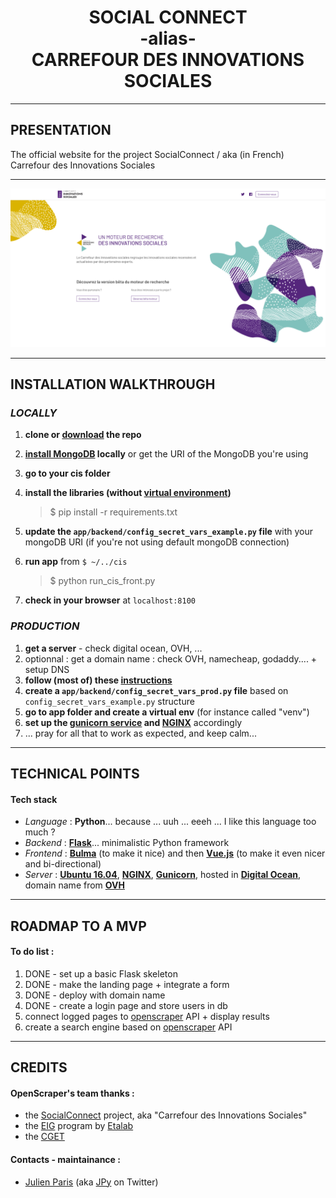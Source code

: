 
<h1 align=center>  SOCIAL CONNECT <br>-alias-<br> CARREFOUR DES INNOVATIONS SOCIALES </h1>


-------
## PRESENTATION


The official website for the project SocialConnect / aka (in French) Carrefour des Innovations Sociales


-------

![alt text](./screenshots/cis-front-landing.png "landing")


-------

## INSTALLATION WALKTHROUGH 

### _LOCALLY_

1. **clone or [download](https://github.com/entrepreneur-interet-general/CIS-front/archive/master.zip) the repo**
1. **[install MongoDB](https://docs.mongodb.com/manual/installation/) locally** or get the URI of the MongoDB you're using
1. **go to your cis folder**
1. **install the libraries (without [virtual environment](https://pypi.python.org/pypi/virtualenv))**

	> $ pip install -r requirements.txt

1. **update the `app/backend/config_secret_vars_example.py` file** with your mongoDB URI (if you're not using default mongoDB connection)

1. **run app** from `$ ~/../cis`

	> $ python run_cis_front.py

1. **check in your browser** at `localhost:8100`



### _PRODUCTION_

1. **get a server** - check digital ocean, OVH, ...
1. optionnal : get a domain name : check OVH, namecheap, godaddy.... + setup DNS
1. **follow (most of) these [instructions](https://github.com/entrepreneur-interet-general/tutos-2018/wiki/Admin-Sys)**
1. **create a `app/backend/config_secret_vars_prod.py` file** based on `config_secret_vars_example.py` structure
1. **go to app folder and create a virtual env** (for instance called "venv")
1. **set up the [gunicorn service](./unit/working_service_config.service) and [NGINX](./nginx/working_nginx_config)** accordingly 
1. ... pray for all that to work as expected, and keep calm... 



------

## TECHNICAL POINTS

#### Tech stack
- _Language_ : **Python**... because ... uuh ... eeeh ... I like this language too much ? 
- _Backend_  : **[Flask](http://flask.pocoo.org/)**... minimalistic Python framework
- _Frontend_ : **[Bulma](https://bulma.io/)**  (to make it nice) and then **[Vue.js](https://vuejs.org/)** (to make it even nicer and bi-directional)
- _Server_   : **[Ubuntu 16.04]()**, **[NGINX](https://www.nginx.com/)**, **[Gunicorn](http://gunicorn.org/)**, hosted in **[Digital Ocean](http://digitalocean.com/)**, domain name from **[OVH](http://ovh.com/)**

------

## ROADMAP TO A MVP

#### To do list :

1. DONE - set up a basic Flask skeleton
1. DONE - make the landing page + integrate a form 
1. DONE - deploy with domain name
1. DONE - create a login page and store users in db
1. connect logged pages to [openscraper](https://github.com/entrepreneur-interet-general/OpenScraper) API + display results
1. create a search engine based on [openscraper](https://github.com/entrepreneur-interet-general/OpenScraper) API 

-------

## CREDITS 

#### OpenScraper's team thanks :

- the [SocialConnect](https://entrepreneur-interet-general.etalab.gouv.fr/defi/2017/09/26/socialconnect/) project, aka "Carrefour des Innovations Sociales"
- the [EIG](https://entrepreneur-interet-general.etalab.gouv.fr/) program by [Etalab](https://www.etalab.gouv.fr/)
- the [CGET](http://www.cget.gouv.fr/)

#### Contacts - maintainance :

- [Julien Paris](<mailto:julien.paris@cget.gouv.fr>) (aka [JPy](https://twitter.com/jparis_py) on Twitter)
